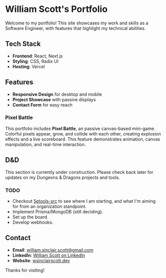 # William Scott's Portfolio

Welcome to my portfolio! This site showcases my work and skills as a Software Engineer, with features that highlight my technical abilities.

## Tech Stack

- **Frontend**: React, Next.js
- **Styling**: CSS, Radix UI
- **Hosting**: Vercel

## Features

- **Responsive Design** for desktop and mobile
- **Project Showcase** with passive displays
- **Contact Form** for easy reach

### Pixel Battle

This portfolio includes **Pixel Battle**, an passive canvas-based mini-game. Colorful pixels appear, grow, and collide with each other, creating explosion effects and a live scoreboard. This feature demonstrates animation, canvas manipulation, and real-time interaction.

## D&D

This section is currently under construction. Please check back later for updates on my Dungeons & Dragons projects and tools.

### TODO

- Checkout [5etools-src](https://github.com/WilliamSinclairScott/5etools-src) to see where I am starting, and what I'm aiming for from an organization standpoint.
- Implement Prisma/MongoDB (still deciding).
- Set up the board.
- Develop webhooks.

## Contact

- **Email**: [william.sinclair.scott@gmail.com](mailto:william.sinclair.scott@gmail.com)
- **LinkedIn**: [William Scott on LinkedIn](https://linkedin.com/in/william-scott-8521bb197/)
- **Website**: [wsinclairscott.dev](https://www.wsinclairscott.dev)

Thanks for visiting!
